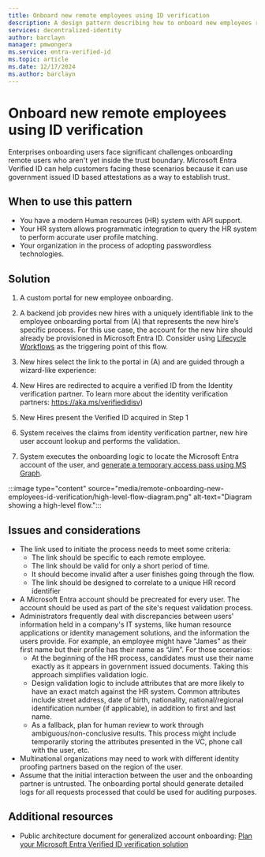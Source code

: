 ```yaml
---
title: Onboard new remote employees using ID verification
description: A design pattern describing how to onboard new employees remotely
services: decentralized-identity
author: barclayn
manager: pmwongera
ms.service: entra-verified-id
ms.topic: article
ms.date: 12/17/2024
ms.author: barclayn
---
```



# Onboard new remote employees using ID verification

Enterprises onboarding users face significant challenges onboarding remote users who aren't yet inside the trust boundary. Microsoft Entra Verified ID can help customers facing these scenarios because it can use government issued ID based attestations as a way to establish trust. 

## When to use this pattern

- You have a modern Human resources (HR) system with API support. 
- Your HR system allows programmatic integration to query the HR system to perform accurate user profile matching.
- Your organization in the process of adopting passwordless technologies.

## Solution

1. A custom portal for new employee onboarding.

2. A backend job provides new hires with a uniquely identifiable link to the employee onboarding portal from (A) that represents the new hire’s specific process. For this use case, the account for the new hire should already be provisioned in Microsoft Entra ID. Consider using [Lifecycle Workflows](~/id-governance/what-are-lifecycle-workflows.md) as the triggering point of this flow.

3. New hires select the link to the portal in (A) and are guided through a wizard-like experience:
  1. New Hires are redirected to acquire a verified ID from the Identity verification partner. To learn more about the identity verification partners: <https://aka.ms/verifiedidisv>)
  2. New Hires present the Verified ID acquired in Step 1
  3. System receives the claims from identity verification partner, new hire user account lookup and performs the validation.
  4. System executes the onboarding logic to locate the Microsoft Entra account of the user, and [generate a temporary access pass using MS Graph](/graph/api/resources/temporaryaccesspassauthenticationmethod?view=graph-rest-1.0&preserve-view=true).

:::image type="content" source="media/remote-onboarding-new-employees-id-verification/high-level-flow-diagram.png" alt-text="Diagram showing a high-level flow.":::

## Issues and considerations

- The link used to initiate the process needs to meet some criteria:
    - The link should be specific to each remote employee.
    - The link should be valid for only a short period of time. 
    - It should become invalid after a user finishes going through the flow.
    - The link should be designed to correlate to a unique HR record identifier
- A Microsoft Entra account should be precreated for every user. The account should be used as part of the site's request validation process.
- Administrators frequently deal with discrepancies between users' information held in a company's IT systems, like human resource applications or identity management solutions, and the information the users provide. For example, an employee might have "James" as their first name but their profile has their name as “Jim”. For those scenarios:
   - At the beginning of the HR process, candidates must use their name exactly as it appears in government issued documents. Taking this approach simplifies validation logic.
   - Design validation logic to include attributes that are more likely to have an exact match against the HR system. Common attributes include street address, date of birth, nationality, national/regional identification number (if applicable), in addition to first and last name.
   - As a fallback, plan for human review to work through ambiguous/non-conclusive results. This process might include temporarily storing the attributes presented in the VC, phone call with the user, etc.
- Multinational organizations may need to work with different identity proofing partners based on the region of the user.
- Assume that the initial interaction between the user and the onboarding partner is untrusted. The onboarding portal should generate detailed logs for all requests processed that could be used for auditing purposes.

## Additional resources

- Public architecture document for generalized account onboarding: [Plan your Microsoft Entra Verified ID verification solution](plan-verification-solution.md#account-onboarding)
